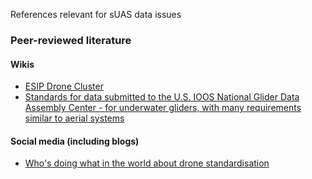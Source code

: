 References relevant for sUAS data issues

### Peer-reviewed literature

#### Wikis
* [ESIP Drone Cluster](https://osf.io/ub84e/wiki/home/)
* [Standards for data submitted to the U.S. IOOS National Glider Data Assembly Center - for underwater gliders, with many requirements similar to aerial systems](https://github.com/ioos/ioosngdac/wiki)

#### Social media (including blogs)
* [Who's doing what in the world about drone standardisation](https://www.rd-alliance.org/blogs/drones-emerging-scientific-tools-trade.html)